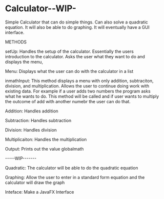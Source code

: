 # Calculator--WIP-
Simple Calculator that can do simple things. Can also solve a quadratic equation. It will also be able to do graphing. It will eventually have a GUI interface.

METHODS
  
  setUp: Handles the setup of the calculator. Essentially the users introduction to the calculator. Asks the user what they want to do and displays the menu,
  
  Menu:  Displays what the user can do with the calculator in a list
  
  inmathInput: This method displays a menu with only addition, subtraciton, division, and multiplication. Allows the user to continue doing work with existing data. For example 
               if a user adds two numbers the program asks what he wants to do. This method will be called and if user wants to multiply the outcome of add with another numebr 
               the user can do that.
  
  Addition: Handles addition
  
  Subtraction: Handles subtraction
  
  Division: Handles division
  
  Multiplicaiton: Handles the multiplication
  
  Output: Prints out the value globalmath
  
  -----WIP-------
 
 Quadratic: The calculator will be able to do the quadratic equation
  
 Graphing: Allow the user to enter in a standard form equation and the calculator will draw the graph
  
  Inteface: Make a JavaFX Interface
